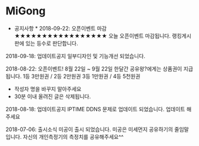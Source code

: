 # MiGong
* 공지사항 *
2018-09-22: 오픈이벤트 마감
★★★★★★★★★★★★★★★★★
오늘 오픈이벤트 마감됩니다.
랭킹게시판에 있는 등수로 
판단합니다.

2018-09-18: 업데이트공지
일부디자인 및 기능개선 되었습니다.

2018-08-22: 오픈이벤트!
8월 22일 ~ 9월 22일 한달간
공유왕?에게는 상품권이 지급됩니다.
1등 3만원권 / 2등 2만원권 
3등 1만원권 / 4등 5천원권
* 작성자 명을 바꾸지 말아주세요
* 30분 이내 올려진 글은 삭제됩니다.

2018-08-18: 업데이트공지
IPTIME DDNS 문제로 업데이트
되었습니다.
업데이트 해주세요

2018-07-06: 출시소식
미공이 출시 되었습니다.
미공은 미세먼지 공유하기의
줄임말 입니다.
자신의 개인측정기의 측정치를 
공유해주세요^^
